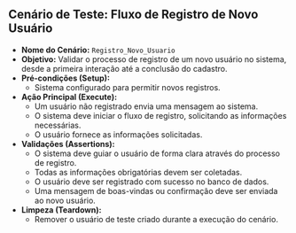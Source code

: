 ## Cenário de Teste: Fluxo de Registro de Novo Usuário

*   **Nome do Cenário:** `Registro_Novo_Usuario`
*   **Objetivo:** Validar o processo de registro de um novo usuário no sistema, desde a primeira interação até a conclusão do cadastro.
*   **Pré-condições (Setup):**
    *   Sistema configurado para permitir novos registros.
*   **Ação Principal (Execute):**
    *   Um usuário não registrado envia uma mensagem ao sistema.
    *   O sistema deve iniciar o fluxo de registro, solicitando as informações necessárias.
    *   O usuário fornece as informações solicitadas.
*   **Validações (Assertions):**
    *   O sistema deve guiar o usuário de forma clara através do processo de registro.
    *   Todas as informações obrigatórias devem ser coletadas.
    *   O usuário deve ser registrado com sucesso no banco de dados.
    *   Uma mensagem de boas-vindas ou confirmação deve ser enviada ao novo usuário.
*   **Limpeza (Teardown):**
    *   Remover o usuário de teste criado durante a execução do cenário.
